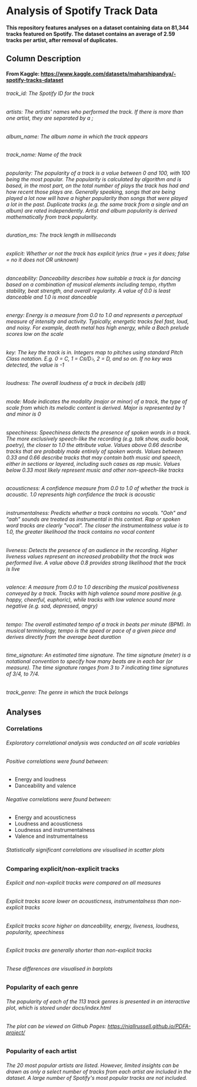 # Analysis of Spotify Track Data

#### This repository features analyses on a dataset containing data on 81,344 tracks featured on Spotify. The dataset contains an average of 2.59 tracks per artist, after removal of duplicates. 

## Column Description
#### From Kaggle: https://www.kaggle.com/datasets/maharshipandya/-spotify-tracks-dataset
###### track_id: The Spotify ID for the track
###### artists: The artists' names who performed the track. If there is more than one artist, they are separated by a ;
###### album_name: The album name in which the track appears
###### track_name: Name of the track
###### popularity: The popularity of a track is a value between 0 and 100, with 100 being the most popular. The popularity is calculated by algorithm and is based, in the most part, on the total number of plays the track has had and how recent those plays are. Generally speaking, songs that are being played a lot now will have a higher popularity than songs that were played a lot in the past. Duplicate tracks (e.g. the same track from a single and an album) are rated independently. Artist and album popularity is derived mathematically from track popularity.
###### duration_ms: The track length in milliseconds
###### explicit: Whether or not the track has explicit lyrics (true = yes it does; false = no it does not OR unknown)
###### danceability: Danceability describes how suitable a track is for dancing based on a combination of musical elements including tempo, rhythm stability, beat strength, and overall regularity. A value of 0.0 is least danceable and 1.0 is most danceable
###### energy: Energy is a measure from 0.0 to 1.0 and represents a perceptual measure of intensity and activity. Typically, energetic tracks feel fast, loud, and noisy. For example, death metal has high energy, while a Bach prelude scores low on the scale
###### key: The key the track is in. Integers map to pitches using standard Pitch Class notation. E.g. 0 = C, 1 = C♯/D♭, 2 = D, and so on. If no key was detected, the value is -1
###### loudness: The overall loudness of a track in decibels (dB)
###### mode: Mode indicates the modality (major or minor) of a track, the type of scale from which its melodic content is derived. Major is represented by 1 and minor is 0
###### speechiness: Speechiness detects the presence of spoken words in a track. The more exclusively speech-like the recording (e.g. talk show, audio book, poetry), the closer to 1.0 the attribute value. Values above 0.66 describe tracks that are probably made entirely of spoken words. Values between 0.33 and 0.66 describe tracks that may contain both music and speech, either in sections or layered, including such cases as rap music. Values below 0.33 most likely represent music and other non-speech-like tracks
###### acousticness: A confidence measure from 0.0 to 1.0 of whether the track is acoustic. 1.0 represents high confidence the track is acoustic
###### instrumentalness: Predicts whether a track contains no vocals. "Ooh" and "aah" sounds are treated as instrumental in this context. Rap or spoken word tracks are clearly "vocal". The closer the instrumentalness value is to 1.0, the greater likelihood the track contains no vocal content
###### liveness: Detects the presence of an audience in the recording. Higher liveness values represent an increased probability that the track was performed live. A value above 0.8 provides strong likelihood that the track is live
###### valence: A measure from 0.0 to 1.0 describing the musical positiveness conveyed by a track. Tracks with high valence sound more positive (e.g. happy, cheerful, euphoric), while tracks with low valence sound more negative (e.g. sad, depressed, angry)
###### tempo: The overall estimated tempo of a track in beats per minute (BPM). In musical terminology, tempo is the speed or pace of a given piece and derives directly from the average beat duration
###### time_signature: An estimated time signature. The time signature (meter) is a notational convention to specify how many beats are in each bar (or measure). The time signature ranges from 3 to 7 indicating time signatures of 3/4, to 7/4.
###### track_genre: The genre in which the track belongs

## Analyses
### Correlations
###### Exploratory correlational analysis was conducted on all scale variables
###### Positive correlations were found between:
 * Energy and loudness
 * Danceability and valence

###### Negative correlations were found between:
 * Energy and acousticness
 * Loudness and acousticness
 * Loudnesss and instrumentalness 
 * Valence and instrumentalness

###### Statistically significant correlations are visualised in scatter plots

### Comparing explicit/non-explicit tracks
###### Explicit and non-explicit tracks were compared on all measures
###### Explicit tracks score lower on acousticness, instrumentalness than non-explicit tracks
###### Explicit tracks score higher on danceability, energy, liveness, loudness, popularity, speechiness
###### Explicit tracks are generally shorter than non-explicit tracks
###### These differences are visualised in barplots

### Popularity of each genre
###### The popularity of each of the 113 track genres is presented in an interactive plot, which is stored under docs/index.html
###### The plot can be viewed on Github Pages: https://niallrussell.github.io/PDFA-project/

### Popularity of each artist
###### The 20 most popular artists are listed. However, limited insights can be drawn as only a select number of tracks from each artist are included in the dataset. A large number of Spotify's most popular tracks are not included. 
